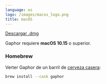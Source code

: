 ```yaml
---
language: es
logo: /images/macos_logo.png
title: macOS
---
```


<a class="btn btn-primary btn-lg" href="https://github.com/gaphor/gaphor/releases/download/{{ site.gaphor_version }}/Gaphor-{{ site.gaphor_version }}.dmg"><i class="fa fa-download"></i> Descargar .dmg</a>

Gaphor requiere **macOS 10.15** o superior.

### Homebrew

Verter Gaphor de un barril de [cerveza casera](https://formulae.brew.sh/cask/gaphor):

```bash
brew install --cask gaphor
```

